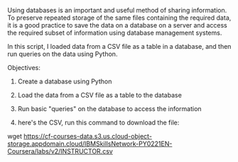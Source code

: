Using databases is an important and useful method of sharing information. 
To preserve repeated storage of the same files containing the required data, it is a good practice to save the data on a database on a server and access the required subset of information using database management systems.

In this script, I loaded data from a CSV file as a table in a database, and then run queries on the data using Python.

Objectives:

1. Create a database using Python

2. Load the data from a CSV file as a table to the database

3. Run basic "queries" on the database to access the information

4. here's the CSV, run this command to download the file:

wget https://cf-courses-data.s3.us.cloud-object-storage.appdomain.cloud/IBMSkillsNetwork-PY0221EN-Coursera/labs/v2/INSTRUCTOR.csv

